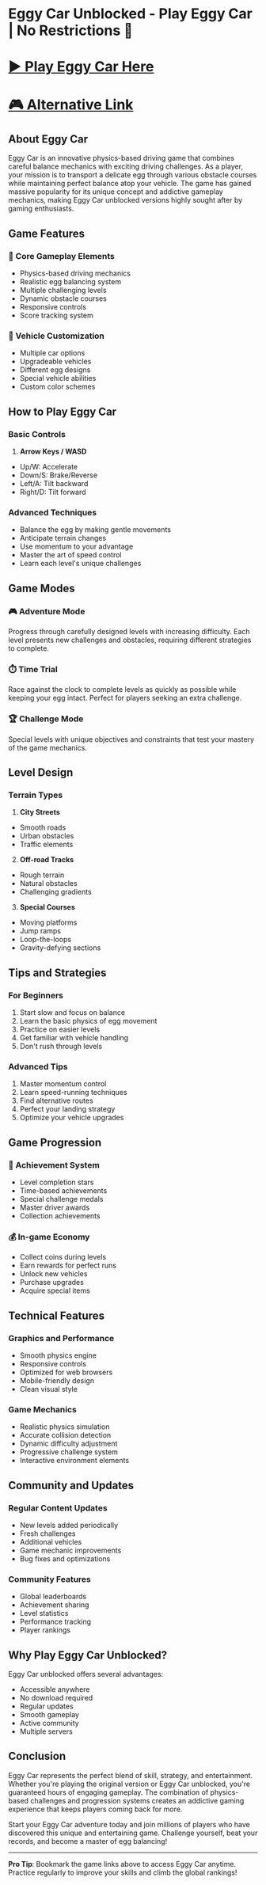 # Eggy Car Unblocked - Play Eggy Car | No Restrictions 🚗

# <a href="https://playeggycar.com/">▶️ Play Eggy Car Here</a>
# <a href="https://unblocked-gaming.github.io/eggy-car-unblocked/">🎮 Alternative Link</a>

<!--
 SEO Meta Information
 title: Eggy Car - Drive & Balance Physics Game | Play Eggy Car Unblocked
 description: Play Eggy Car, an exciting physics-based driving game where you balance an egg while navigating through challenging terrains. Play Eggy Car unblocked anytime, anywhere!
 keywords: eggy car, eggy car unblocked, physics games, driving games, balance games, car games, online games
-->

## About Eggy Car

Eggy Car is an innovative physics-based driving game that combines careful balance mechanics with exciting driving challenges. As a player, your mission is to transport a delicate egg through various obstacle courses while maintaining perfect balance atop your vehicle. The game has gained massive popularity for its unique concept and addictive gameplay mechanics, making Eggy Car unblocked versions highly sought after by gaming enthusiasts.

## Game Features

### 🎯 Core Gameplay Elements
- Physics-based driving mechanics
- Realistic egg balancing system
- Multiple challenging levels
- Dynamic obstacle courses
- Responsive controls
- Score tracking system

### 🚙 Vehicle Customization
- Multiple car options
- Upgradeable vehicles
- Different egg designs
- Special vehicle abilities
- Custom color schemes

## How to Play Eggy Car

### Basic Controls
1. **Arrow Keys / WASD**
  - Up/W: Accelerate
  - Down/S: Brake/Reverse
  - Left/A: Tilt backward
  - Right/D: Tilt forward

### Advanced Techniques
- Balance the egg by making gentle movements
- Anticipate terrain changes
- Use momentum to your advantage
- Master the art of speed control
- Learn each level's unique challenges

## Game Modes

### 🎮 Adventure Mode
Progress through carefully designed levels with increasing difficulty. Each level presents new challenges and obstacles, requiring different strategies to complete.

### ⏱️ Time Trial
Race against the clock to complete levels as quickly as possible while keeping your egg intact. Perfect for players seeking an extra challenge.

### 🏆 Challenge Mode
Special levels with unique objectives and constraints that test your mastery of the game mechanics.

## Level Design

### Terrain Types
1. **City Streets**
  - Smooth roads
  - Urban obstacles
  - Traffic elements

2. **Off-road Tracks**
  - Rough terrain
  - Natural obstacles
  - Challenging gradients

3. **Special Courses**
  - Moving platforms
  - Jump ramps
  - Loop-the-loops
  - Gravity-defying sections

## Tips and Strategies

### For Beginners
1. Start slow and focus on balance
2. Learn the basic physics of egg movement
3. Practice on easier levels
4. Get familiar with vehicle handling
5. Don't rush through levels

### Advanced Tips
1. Master momentum control
2. Learn speed-running techniques
3. Find alternative routes
4. Perfect your landing strategy
5. Optimize your vehicle upgrades

## Game Progression

### 🌟 Achievement System
- Level completion stars
- Time-based achievements
- Special challenge medals
- Master driver awards
- Collection achievements

### 💰 In-game Economy
- Collect coins during levels
- Earn rewards for perfect runs
- Unlock new vehicles
- Purchase upgrades
- Acquire special items

## Technical Features

### Graphics and Performance
- Smooth physics engine
- Responsive controls
- Optimized for web browsers
- Mobile-friendly design
- Clean visual style

### Game Mechanics
- Realistic physics simulation
- Accurate collision detection
- Dynamic difficulty adjustment
- Progressive challenge system
- Interactive environment elements

## Community and Updates

### Regular Content Updates
- New levels added periodically
- Fresh challenges
- Additional vehicles
- Game mechanic improvements
- Bug fixes and optimizations

### Community Features
- Global leaderboards
- Achievement sharing
- Level statistics
- Performance tracking
- Player rankings

## Why Play Eggy Car Unblocked?

Eggy Car unblocked offers several advantages:
- Accessible anywhere
- No download required
- Regular updates
- Smooth gameplay
- Active community
- Multiple servers

## Conclusion

Eggy Car represents the perfect blend of skill, strategy, and entertainment. Whether you're playing the original version or Eggy Car unblocked, you're guaranteed hours of engaging gameplay. The combination of physics-based challenges and progression systems creates an addictive gaming experience that keeps players coming back for more.

Start your Eggy Car adventure today and join millions of players who have discovered this unique and entertaining game. Challenge yourself, beat your records, and become a master of egg balancing!

---

**Pro Tip**: Bookmark the game links above to access Eggy Car anytime. Practice regularly to improve your skills and climb the global rankings!
